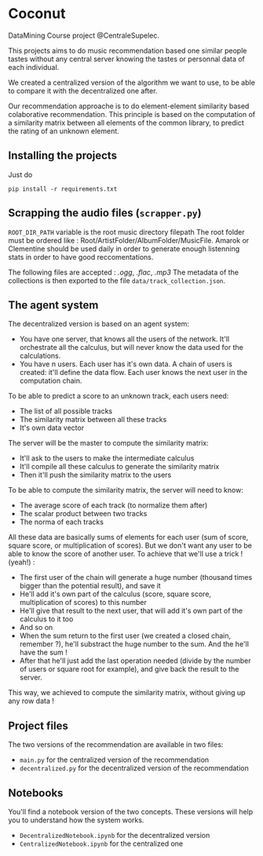 # Coconut

DataMining Course project @CentraleSupelec.

This projects aims to do music recommendation based one similar people tastes without any central server knowing the tastes or personnal data of each individual.

We created a centralized version of the algorithm we want to use, to be able to compare it with the decentralized one after. 

Our recommendation approache is to do element-element similarity based colaborative recommendation. This principle is based on the computation of a similarity matrix between all elements of the common library, to predict the rating of an unknown element.

## Installing the projects
Just do
```
pip install -r requirements.txt
```

## Scrapping the audio files (`scrapper.py`)
`ROOT_DIR_PATH` variable is the root music directory filepath
The root folder must be ordered like : Root/ArtistFolder/AlbumFolder/MusicFile.
Amarok or Clementine should be used daily in order to generate enough listenning stats in order to have good reccomentations.

The following files are accepted : *.ogg*, *.flac*, *.mp3*
The metadata of the collections is then exported to the file `data/track_collection.json`.

## The agent system
The decentralized version is based on an agent system:
- You have one server, that knows all the users of the network. It'll orchestrate all the calculus, but will never know the data used for the calculations.
- You have n users. Each user has it's own data. A chain of users is created: it'll define the data flow. Each user knows the next user in the computation chain.

To be able to predict a score to an unknown track, each users need:
- The list of all possible tracks
- The similarity matrix between all these tracks
- It's own data vector

The server will be the master to compute the similarity matrix:
- It'll ask to the users to make the intermediate calculus
- It'll compile all these calculus to generate the similarity matrix
- Then it'll push the similarity matrix to the users

To be able to compute the similarity matrix, the server will need to know:
- The average score of each track (to normalize them after)
- The scalar product between two tracks
- The norma of each tracks

All these data are basically sums of elements for each user (sum of score, square score, or multiplication of scores). But we don't want any user to be able to know the score of another user. 
To achieve that we'll use a trick ! (yeah!) : 
- The first user of the chain will generate a huge number (thousand times bigger than the potential result), and save it
- He'll add it's own part of the calculus (score, square score, multiplication of scores) to this number
- He'll give that result to the next user, that will add it's own part of the calculus to it too
- And so on
- When the sum return to the first user (we created a closed chain, remember ?), he'll substract the huge number to the sum. And the he'll have the sum !
- After that he'll just add the last operation needed (divide by the number of users or square root for example), and give back the result to the server.

This way, we achieved to compute the similarity matrix, without giving up any row data ! 

## Project files
The two versions of the recommendation are available in two files:
- `main.py` for the centralized version of the recommendation
- `decentralized.py` for the decentralized version of the recommendation

## Notebooks 
You'll find a notebook version of the two concepts. These versions will help you to understand how the system works. 
- `DecentralizedNotebook.ipynb` for the decentralized version
- `CentralizedNotebook.ipynb` for the centralized one
